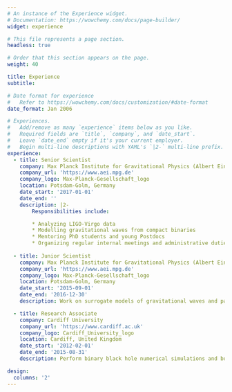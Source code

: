 ```yaml
---
# An instance of the Experience widget.
# Documentation: https://wowchemy.com/docs/page-builder/
widget: experience

# This file represents a page section.
headless: true

# Order that this section appears on the page.
weight: 40

title: Experience
subtitle:

# Date format for experience
#   Refer to https://wowchemy.com/docs/customization/#date-format
date_format: Jan 2006

# Experiences.
#   Add/remove as many `experience` items below as you like.
#   Required fields are `title`, `company`, and `date_start`.
#   Leave `date_end` empty if it's your current employer.
#   Begin multi-line descriptions with YAML's `|2-` multi-line prefix.
experience:
  - title: Senior Scientist
    company: Max Planck Institute for Gravitational Physics (Albert Einstein Institute)
    company_url: 'https://www.aei.mpg.de'
    company_logo: Max-Planck-Gesellschaft_logo
    location: Potsdam-Golm, Germany
    date_start: '2017-01-01'
    date_end: ''
    description: |2-
        Responsibilities include:

        * Analyzing LIGO-Virgo data
        * Modelling gravitational waves from compact binaries
        * Mentoring PhD students and young Postdocs
        * Organizing regular internal meetings and administrative duties
        
  - title: Junior Scientist
    company: Max Planck Institute for Gravitational Physics (Albert Einstein Institute)
    company_url: 'https://www.aei.mpg.de'
    company_logo: Max-Planck-Gesellschaft_logo
    location: Potsdam-Golm, Germany
    date_start: '2015-09-01'
    date_end: '2016-12-30'
    description: Work on surrogate models of gravitational waves and parameter estimation of LIGO data.

  - title: Research Associate
    company: Cardiff University
    company_url: 'https://www.cardiff.ac.uk'
    company_logo: Cardiff_University_logo
    location: Cardiff, United Kingdom
    date_start: '2012-02-01'
    date_end: '2015-08-31'
    description: Perform binary black hole numerical simulations and build phenomenological waveform models.

design:
  columns: '2'
---
```

